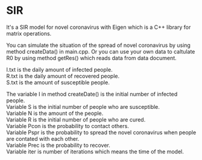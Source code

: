 # SIR
It's a SIR model for novel coronavirus with Eigen which is a C++ library for matrix operations.

You can simulate the situation of the spread of novel coronavirus by using method createData() in main.cpp. Or you can use your own data to caltulate R0 by using method getRes() which reads data from data document.

I.txt is the daily amount of infected people.  
R.txt is the daily amount of recovered people.  
S.txt is the amount of susceptible people.  

The variable I in method createDate() is the initial number of infected people.  
Variable S is the initial number of people who are susceptible.  
Variable N is the amount of the people.  
Variable R is the initial number of people who are cured.  
Variable Pcon is the probability to contact others.  
Variable Pspr is the probability to spread the novel coronavirus when people are contated with each other.  
Variable Prec is the probability to recover.  
Variable iter is number of iterations which means the time of the model.  

